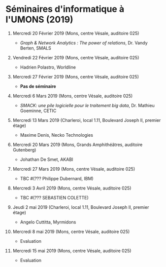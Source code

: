 # Séminaires d'informatique à l'UMONS (2019)

<!--- A l'issue de ces séminaires, les étudiants seront en mesure de comprendre différents concepts/outils émergents dans le domaine informatique au sens large ainsi que l'importance qu'il faut accorder aux activités de veille technologique. -->


1.	Mercredi 20 Février 2019 (Mons, centre Vésale, auditoire 025)
	* *Graph & Network Analytics : The power of relations*, Dr. Vandy Berten, SMALS 

2.  Vendredi 22 Février 2019 (Mons, centre Vésale, auditoire 025)

	*	Hadrien Polastro, Worldline

2.	Mercredi 27 Février 2019 (Mons, centre Vésale, auditoire 025)

	*	**Pas de séminaire**

3.	Mercredi 6 Mars 2019 (Mons, centre Vésale, auditoire 025)

	*	*SMACK: une pile logicielle pour le traitement big data*, Dr. Mathieu Goeminne, CETIC 

4.	Mercredi 13 Mars 2019 (Charleroi, local 1.11, Boulevard Joseph II, premier étage)

	*	Maxime Denis, Necko Technologies

5.	Mercredi 20 Mars 2019 (Mons, Grands Amphithéâtres, auditoire Gutenberg)

	*	Johathan De Smet, AKABI

6.	Mercredi 27 Mars 2019 (Mons, centre Vésale, auditoire 025)

	*	TBC  #(??? Philippe Dubernard, IBM)

7.	Mercredi 3 Avril 2019 (Mons, centre Vésale, auditoire 025)
	
	*	TBC #(??? SEBASTIEN COLETTE)

8. 	Jeudi 2 mai 2019 (Charleroi, local 1.11, Boulevard Joseph II, premier étage)

	*	Angelo Cuttitta, Myrmidons

9.	Mercredi 8 mai 2019 (Mons, centre Vésale, auditoire 025)

	*	Evaluation

10.	Mercredi 15 mai 2019 (Mons, centre Vésale, auditoire 025)

	*	Evaluation


